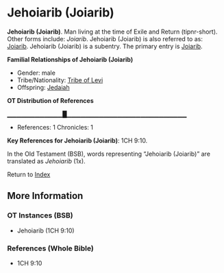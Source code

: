 # Jehoiarib (Joiarib)
**Jehoiarib (Joiarib)**. 
Man living at the time of Exile and Return (tipnr-short). 
Other forms include: 
*Joiarib*. 
Jehoiarib (Joiarib) is also referred to as: 
[Joiarib](Joiarib.md). 
Jehoiarib (Joiarib) is a subentry. The primary entry is 
[Joiarib](Joiarib.md). 




**Familial Relationships of Jehoiarib (Joiarib)**


* Gender: male
* Tribe/Nationality: [Tribe of Levi](../../../groups/md/acai/Levi.md)
* Offspring: [Jedaiah](Jedaiah.3.md)


**OT Distribution of References**

▁▁▁▁▁▁▁▁▁▁▁▁█▁▁▁▁▁▁▁▁▁▁▁▁▁▁▁▁▁▁▁▁▁▁▁▁▁▁
* References: 1 Chronicles: 1



**Key References for Jehoiarib (Joiarib)**: 
1CH 9:10. 


In the Old Testament (BSB), words representing “Jehoiarib (Joiarib)” are translated as 
*Jehoiarib* (1x). 




Return to [Index](00-Index.md)

## More Information

### OT Instances (BSB)

* Jehoiarib (1CH 9:10)



### References (Whole Bible)

* 1CH 9:10



